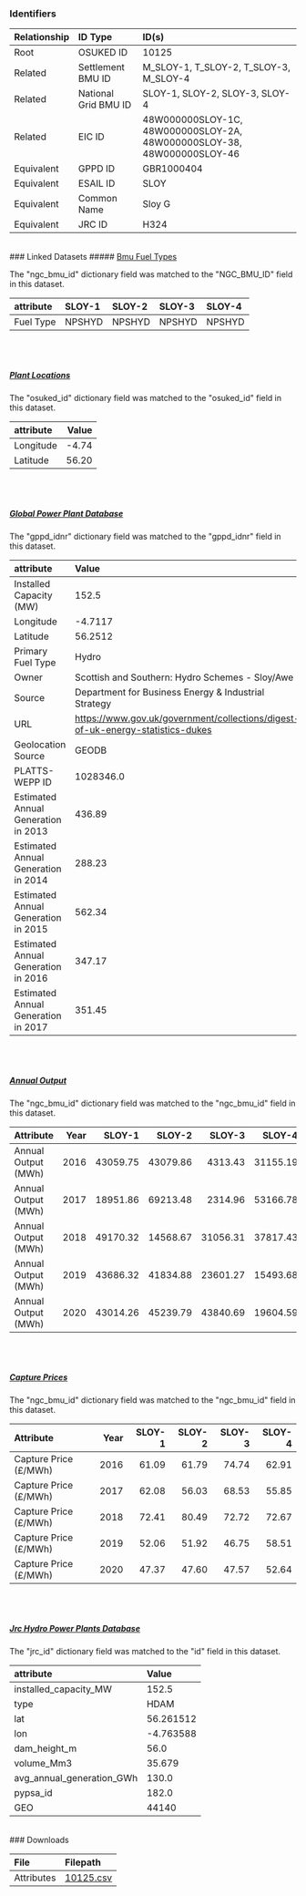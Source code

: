 ### Identifiers

| Relationship   | ID Type              | ID(s)                                                                  |
|:---------------|:---------------------|:-----------------------------------------------------------------------|
| Root           | OSUKED ID            | 10125                                                                  |
| Related        | Settlement BMU ID    | M_SLOY-1, T_SLOY-2, T_SLOY-3, M_SLOY-4                                 |
| Related        | National Grid BMU ID | SLOY-1, SLOY-2, SLOY-3, SLOY-4                                         |
| Related        | EIC ID               | 48W000000SLOY-1C, 48W000000SLOY-2A, 48W000000SLOY-38, 48W000000SLOY-46 |
| Equivalent     | GPPD ID              | GBR1000404                                                             |
| Equivalent     | ESAIL ID             | SLOY                                                                   |
| Equivalent     | Common Name          | Sloy G                                                                 |
| Equivalent     | JRC ID               | H324                                                                   |

<br>
### Linked Datasets
##### <a href="https://osuked.github.io/Power-Station-Dictionary/datasets/bmu-fuel-types">Bmu Fuel Types</a>



The "ngc_bmu_id" dictionary field was matched to the "NGC_BMU_ID" field in this dataset.

| attribute   | SLOY-1   | SLOY-2   | SLOY-3   | SLOY-4   |
|:------------|:---------|:---------|:---------|:---------|
| Fuel Type   | NPSHYD   | NPSHYD   | NPSHYD   | NPSHYD   |

<br><br>
##### <a href="https://osuked.github.io/Power-Station-Dictionary/datasets/plant-locations">Plant Locations</a>



The "osuked_id" dictionary field was matched to the "osuked_id" field in this dataset.

| attribute   |   Value |
|:------------|--------:|
| Longitude   |   -4.74 |
| Latitude    |   56.20 |

<br><br>
##### <a href="https://osuked.github.io/Power-Station-Dictionary/datasets/global-power-plant-database">Global Power Plant Database</a>



The "gppd_idnr" dictionary field was matched to the "gppd_idnr" field in this dataset.

| attribute                           | Value                                                                          |
|:------------------------------------|:-------------------------------------------------------------------------------|
| Installed Capacity (MW)             | 152.5                                                                          |
| Longitude                           | -4.7117                                                                        |
| Latitude                            | 56.2512                                                                        |
| Primary Fuel Type                   | Hydro                                                                          |
| Owner                               | Scottish and Southern: Hydro Schemes - Sloy/Awe                                |
| Source                              | Department for Business Energy & Industrial Strategy                           |
| URL                                 | https://www.gov.uk/government/collections/digest-of-uk-energy-statistics-dukes |
| Geolocation Source                  | GEODB                                                                          |
| PLATTS-WEPP ID                      | 1028346.0                                                                      |
| Estimated Annual Generation in 2013 | 436.89                                                                         |
| Estimated Annual Generation in 2014 | 288.23                                                                         |
| Estimated Annual Generation in 2015 | 562.34                                                                         |
| Estimated Annual Generation in 2016 | 347.17                                                                         |
| Estimated Annual Generation in 2017 | 351.45                                                                         |

<br><br>
##### <a href="https://osuked.github.io/Power-Station-Dictionary/datasets/annual-output">Annual Output</a>



The "ngc_bmu_id" dictionary field was matched to the "ngc_bmu_id" field in this dataset.

| Attribute           |   Year |   SLOY-1 |   SLOY-2 |   SLOY-3 |   SLOY-4 |
|:--------------------|-------:|---------:|---------:|---------:|---------:|
| Annual Output (MWh) |   2016 | 43059.75 | 43079.86 |  4313.43 | 31155.19 |
| Annual Output (MWh) |   2017 | 18951.86 | 69213.48 |  2314.96 | 53166.78 |
| Annual Output (MWh) |   2018 | 49170.32 | 14568.67 | 31056.31 | 37817.43 |
| Annual Output (MWh) |   2019 | 43686.32 | 41834.88 | 23601.27 | 15493.68 |
| Annual Output (MWh) |   2020 | 43014.26 | 45239.79 | 43840.69 | 19604.59 |

<br><br>
##### <a href="https://osuked.github.io/Power-Station-Dictionary/datasets/capture-prices">Capture Prices</a>



The "ngc_bmu_id" dictionary field was matched to the "ngc_bmu_id" field in this dataset.

| Attribute             |   Year |   SLOY-1 |   SLOY-2 |   SLOY-3 |   SLOY-4 |
|:----------------------|-------:|---------:|---------:|---------:|---------:|
| Capture Price (£/MWh) |   2016 |    61.09 |    61.79 |    74.74 |    62.91 |
| Capture Price (£/MWh) |   2017 |    62.08 |    56.03 |    68.53 |    55.85 |
| Capture Price (£/MWh) |   2018 |    72.41 |    80.49 |    72.72 |    72.67 |
| Capture Price (£/MWh) |   2019 |    52.06 |    51.92 |    46.75 |    58.51 |
| Capture Price (£/MWh) |   2020 |    47.37 |    47.60 |    47.57 |    52.64 |

<br><br>
##### <a href="https://osuked.github.io/Power-Station-Dictionary/datasets/jrc-hydro-power-plants-database">Jrc Hydro Power Plants Database</a>



The "jrc_id" dictionary field was matched to the "id" field in this dataset.

| attribute                 | Value     |
|:--------------------------|:----------|
| installed_capacity_MW     | 152.5     |
| type                      | HDAM      |
| lat                       | 56.261512 |
| lon                       | -4.763588 |
| dam_height_m              | 56.0      |
| volume_Mm3                | 35.679    |
| avg_annual_generation_GWh | 130.0     |
| pypsa_id                  | 182.0     |
| GEO                       | 44140     |


<br>
### Downloads


| File       | Filepath                                                                              |
|:-----------|:--------------------------------------------------------------------------------------|
| Attributes | [10125.csv](https://osuked.github.io/Power-Station-Dictionary/object_attrs/10125.csv) |
